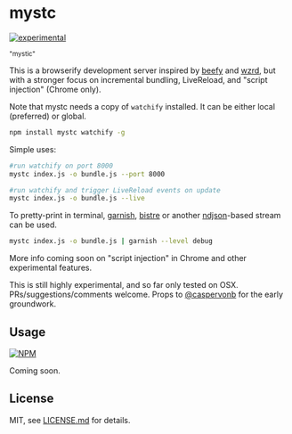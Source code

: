 # mystc

[![experimental](http://badges.github.io/stability-badges/dist/experimental.svg)](http://github.com/badges/stability-badges)

<sup>"mystic"</sup>

This is a browserify development server inspired by [beefy](https://github.com/chrisdickinson/beefy) and [wzrd](https://github.com/maxogden/wzrd), but with a stronger focus on incremental bundling, LiveReload, and "script injection" (Chrome only).

Note that mystc needs a copy of `watchify` installed. It can be either local (preferred) or global.

```sh
npm install mystc watchify -g
```

Simple uses: 

```sh
#run watchify on port 8000
mystc index.js -o bundle.js --port 8000

#run watchify and trigger LiveReload events on update
mystc index.js -o bundle.js --live
```

To pretty-print in terminal, [garnish](https://github.com/mattdesl/garnish), [bistre](https://github.com/hughsk/bistre) or another [ndjson](ndjson.org)-based stream can be used.

```sh
mystc index.js -o bundle.js | garnish --level debug
```

More info coming soon on "script injection" in Chrome and other experimental features.

This is still highly experimental, and so far only tested on OSX. PRs/suggestions/comments welcome. Props to [@caspervonb](https://twitter.com/caspervonb) for the early groundwork.

## Usage

[![NPM](https://nodei.co/npm/mystc.png)](https://www.npmjs.com/package/mystc)

Coming soon.

## License

MIT, see [LICENSE.md](http://github.com/mattdesl/mystc/blob/master/LICENSE.md) for details.
